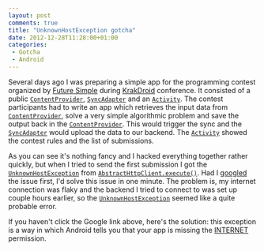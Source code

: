 ```yaml
---
layout: post
comments: true
title: "UnknownHostException gotcha"
date: 2012-12-28T11:28:00+01:00
categories:
 - Gotcha
 - Android
---
```


Several days ago I was preparing a simple app for the programming contest organized by [Future Simple](https://getbase.com/) during [KrakDroid](http://www.krakdroid.pl/) conference. It consisted of a public [`ContentProvider`](http://developer.android.com/reference/android/content/ContentProvider.html), [`SyncAdapter`](http://developer.android.com/reference/android/content/AbstractThreadedSyncAdapter.html) and an [`Activity`](http://developer.android.com/reference/android/app/Activity.html). The contest participants had to write an app which retrieves the input data from [`ContentProvider`](http://developer.android.com/reference/android/content/ContentProvider.html), solve a very simple algorithmic problem and save the output back in the [`ContentProvider`](http://developer.android.com/reference/android/content/ContentProvider.html). This would trigger the sync and the [`SyncAdapter`](http://developer.android.com/reference/android/content/AbstractThreadedSyncAdapter.html) would upload the data to our backend. The [`Activity`](http://developer.android.com/reference/android/app/Activity.html) showed the contest rules and the list of submissions.

As you can see it's nothing fancy and I hacked everything together rather quickly, but when I tried to send the first submission I got the [`UnknownHostException`](http://developer.android.com/reference/java/net/UnknownHostException.html) from [`AbstractHttpClient.execute()`](http://developer.android.com/reference/org/apache/http/impl/client/AbstractHttpClient.html#execute%28org.apache.http.client.methods.HttpUriRequest%29). Had I [googled](https://www.google.pl/search?q=android+UnknownHostException) the issue first, I'd solve this issue in one minute. The problem is, my internet connection was flaky and the backend I tried to connect to was set up couple hours earlier, so the [`UnknownHostException`](http://developer.android.com/reference/java/net/UnknownHostException.html) seemed like a quite probable error.

If you haven't click the Google link above, here's the solution: this exception is a way in which Android tells you that your app is missing the [INTERNET](http://developer.android.com/reference/android/Manifest.permission.html#INTERNET) permission.
